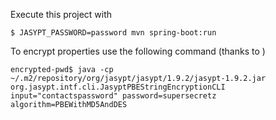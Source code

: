 
Execute this project with

```shell
$ JASYPT_PASSWORD=password mvn spring-boot:run
```

To encrypt properties use the following command (thanks to )

```shell
encrypted-pwd$ java -cp ~/.m2/repository/org/jasypt/jasypt/1.9.2/jasypt-1.9.2.jar  org.jasypt.intf.cli.JasyptPBEStringEncryptionCLI input="contactspassword" password=supersecretz algorithm=PBEWithMD5AndDES
```